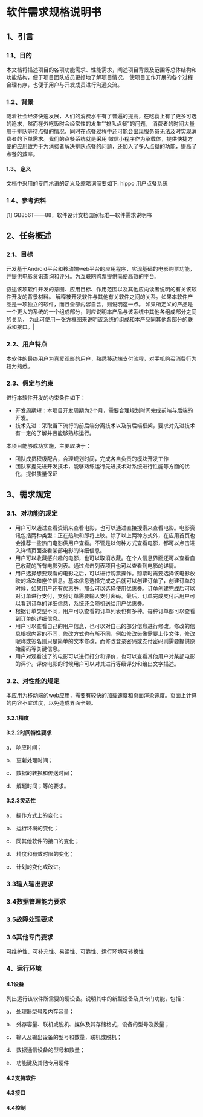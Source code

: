# 软件需求规格说明书

## 1、引言
### 1.1、目的
本文档将描述项目的各项功能需求、性能需求，阐述项目背景及范围等总体结构和功能结构，便于项目团队成员更好地了解项目情况，
使项目工作开展的各个过程合理有序，也便于用户与开发成员进行沟通交流。


### 1.2、背景

随着社会经济快速发展，人们的消费水平有了普遍的提高，在吃食上有了更多可选的追求，然而在外吃饭时会经常性的发生“”排队点餐”的问题，
消费者的时间大量用于排队等待点餐的情况，同时在点餐过程中还可能会出现服务员无法及时实现消费者的下单需求。我们的点餐系统就是采用
微信小程序作为承载体，提供快捷方便的应用致力于为消费者解决排队点餐的问题，还加入了多人点餐的功能，提高了点餐的效率。

#### 1.3、 定义
文档中采用的专门术语的定义及缩略词简要如下: hippo 用户点餐系统

### 1.4、参考资料
[1] GB856T——88，软件设计文档国家标准—软件需求说明书


## 2、任务概述
### 2.1、目标
开发基于Android平台和移动端web平台的应用程序，实现基础的电影购票功能，并提供电影资讯查询和评分。为互联网购票提供简便高效的平台。

叙述该项软件开发的意图、应用目标、作用范围以及其他应向读者说明的有关该软件开发的背景材料。
解释被开发软件与其他有关软件之间的关系。如果本软件产品是一项独立的软件，而且全部内容自含，则说明这一点。
如果所定义的产品是一个更大的系统的一个组成部分，则应说明本产品与该系统中其他各组成部分之间的关系，
为此可使用一张方框图来说明该系统的组成和本产品同其他各部分的联系和接口。|

### 2.2、用户特点
本软件的最终用户为喜爱观影的用户，熟悉移动端支付流程，对手机购买消费行为较为熟悉。

### 2.3、假定与约束
进行本软件开发的约束条件如下：

* 开发周期短：本项目开发周期为2个月，需要合理规划时间完成前端与后端的开发。
* 技术先进：采取当下流行的前后端分离技术以及前后端框架，要求对先进技术有一定的了解并且能够熟练运行。

本项目能够成功实施，主要取决于：

* 团队成员积极配合，合理规划时间，完成各自负责的模块开发工作
* 团队掌握先进开发技术，能够熟练运行先进技术对系统进行性能等方面的优化，提供质量保证

## 3、需求规定
### 3.1、对功能的规定
* 用户可以通过查看资讯来查看电影，也可以通过直接搜索来查看电影。电影资讯包括两种类型：正在热映和即将上映。除了以上两种方式外，在应用首页也会推荐一些热门电影供用户查看。不管是以何种方式查看电影，都可以点击进入详情页面查看某部电影的详细信息。 
* 用户可以收藏感兴趣的电影，也可以取消收藏。在个人信息界面还可以查看自己收藏的所有电影列表。通过点击列表项目也可以查看到电影的详情。 
* 用户选择想要观看的电影之后，可以进行购票操作。购票时需要选择该电影放映的场次和座位信息。基本信息选择完成之后就可以创建订单了，创建订单的时候，如果用户还有优惠券，那么可以选择使用优惠券。订单创建完成后可以对订单进行支付，支付订单需要输入支付密码。最后，订单完成支付后用户可以看到订单的详细信息，系统还会随机送给用户优惠券。
* 根据订单类型不同，用户可以查看的订单列表也有多种。每种订单都可以查看到订单的详细信息。
* 用户可以查看自己的用户信息，也可以对自己的部分信息进行修改。修改的信息根据内容的不同，修改方式也有所不同，例如修改头像需要上传文件，修改昵称或签名则只是简单的文本修改，而修改登录密码或支付密码则需要提供原始密码等关键信息。
* 用户对观看过了的电影可以进行打分和评价，也可以查看其他用户对某部电影的评价。评价电影的时候用户可以对其进行等级评分和给出文字描述。

### 3.2、对性能的规定
本应用为移动端的web应用，需要有较快的加载速度和页面渲染速度。页面上计算的内容不宜过度，以免造成界面卡顿。

#### 3.2.1精度

#### 3.2.2时间特性要求
a．  响应时间；

b．  更新处理时间；

c．  数据的转换和传送时间；

d．  解题时间；等的要求。


#### 3.2.3灵活性
a．  操作方式上的变化；

b．  运行环境的变化；

c．  同其他软件的接口的变化；

d．  精度和有效时限的变化；

e．  计划的变化或改进。

### 3.3输人输出要求

### 3.4数据管理能力要求

### 3.5故障处理要求

### 3.6其他专门要求

可维护性、可补充性、易读性、可靠性、运行环境可转换性


### 4、运行环境

#### 4.1设备
列出运行该软件所需要的硬设备。说明其中的新型设备及其专门功能，包括：

a．  处理器型号及内存容量；

b．  外存容量、联机或脱机、媒体及其存储格式，设备的型号及数量；

c．  输入及输出设备的型号和数量，联机或脱机；

d．  数据通信设备的型号和数量；

e．  功能键及其他专用硬件

#### 4.2支持软件

#### 4.3接口

#### 4.4控制

